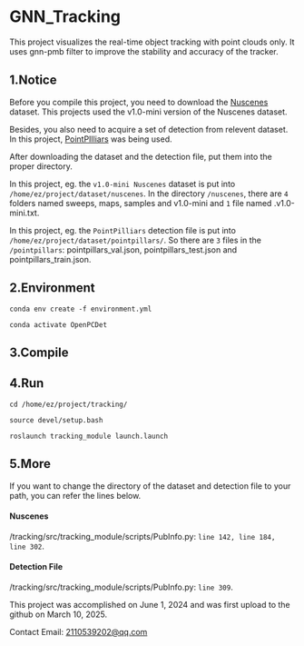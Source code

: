 # GNN_Tracking

This project visualizes the real-time object tracking with point clouds only. It uses gnn-pmb filter to improve the stability and accuracy of the tracker.

## 1.Notice

Before you compile this project, you need to download the [Nuscenes](https://www.nuscenes.org/download) dataset. This projects used the v1.0-mini version of the Nuscenes dataset.

Besides, you also need to acquire a set of detection from relevent dataset. In this project, [PointPIlliars](https://www.nuscenes.org/data/detection-pointpillars.zip) was being used.

After downloading the dataset and the detection file, put them into the proper directory.

In this project, eg. the `v1.0-mini Nuscenes` dataset is put into `/home/ez/project/dataset/nuscenes`. In the directory `/nuscenes`, there are `4` folders named sweeps, maps, samples and v1.0-mini and `1` file named  .v1.0-mini.txt.

In this project, eg. the `PointPilliars` detection file is put into `/home/ez/project/dataset/pointpillars/`. So there are `3` files in the `/pointpillars`: pointpillars_val.json, pointpillars_test.json and pointpillars_train.json.

## 2.Environment

`conda env create -f environment.yml`

`conda activate OpenPCDet`

## 3.Compile

## 4.Run

`cd /home/ez/project/tracking/`

`source devel/setup.bash`

`roslaunch tracking_module launch.launch`

## 5.More

If you want to change the directory of the dataset and detection file to your path, you can refer the lines below.

#### Nuscenes

/tracking/src/tracking_module/scripts/PubInfo.py: `line 142, line 184, line 302`.

#### Detection File

/tracking/src/tracking_module/scripts/PubInfo.py: `line 309`.

This project was accomplished on June 1, 2024 and was first upload to the github on March 10, 2025.

Contact Email: 2110539202@qq.com
